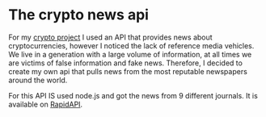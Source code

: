 # The crypto news api

For my [crypto project](https://github.com/MatheusAraripe/The-Cryptopedia) I used an API that provides news about cryptocurrencies, however I noticed the lack of reference media vehicles. 
We live in a generation with a large volume of information, at all times we are victims of false information and fake news. Therefore, 
I decided to create my own api that pulls news from the most reputable newspapers around the world.

For this API IS used node.js and got the news from 9 different journals. It is available on [RapidAPI](https://rapidapi.com/matheusalc2001/api/crypto-news30/).
